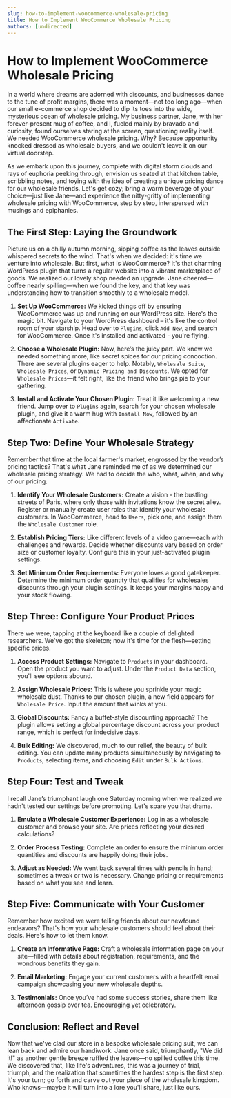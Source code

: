 ```yaml
---
slug: how-to-implement-woocommerce-wholesale-pricing
title: How to Implement WooCommerce Wholesale Pricing
authors: [undirected]
---
```



# How to Implement WooCommerce Wholesale Pricing 

In a world where dreams are adorned with discounts, and businesses dance to the tune of profit margins, there was a moment—not too long ago—when our small e-commerce shop decided to dip its toes into the wide, mysterious ocean of wholesale pricing. My business partner, Jane, with her forever-present mug of coffee, and I, fueled mainly by bravado and curiosity, found ourselves staring at the screen, questioning reality itself. We needed WooCommerce wholesale pricing. Why? Because opportunity knocked dressed as wholesale buyers, and we couldn't leave it on our virtual doorstep. 

As we embark upon this journey, complete with digital storm clouds and rays of euphoria peeking through, envision us seated at that kitchen table, scribbling notes, and toying with the idea of creating a unique pricing dance for our wholesale friends. Let's get cozy; bring a warm beverage of your choice—just like Jane—and experience the nitty-gritty of implementing wholesale pricing with WooCommerce, step by step, interspersed with musings and epiphanies.

## The First Step: Laying the Groundwork

Picture us on a chilly autumn morning, sipping coffee as the leaves outside whispered secrets to the wind. That's when we decided: it's time we venture into wholesale. But first, what is WooCommerce? It's that charming WordPress plugin that turns a regular website into a vibrant marketplace of goods. We realized our lovely shop needed an upgrade. Jane cheered—coffee nearly spilling—when we found the key, and that key was understanding how to transition smoothly to a wholesale model.

1. **Set Up WooCommerce:** 
   We kicked things off by ensuring WooCommerce was up and running on our WordPress site. Here's the magic bit. Navigate to your WordPress dashboard – it's like the control room of your starship. Head over to `Plugins`, click `Add New`, and search for WooCommerce. Once it's installed and activated - you're flying.

2. **Choose a Wholesale Plugin:**
   Now, here’s the juicy part. We knew we needed something more, like secret spices for our pricing concoction. There are several plugins eager to help. Notably, `Wholesale Suite`, `Wholesale Prices`, or `Dynamic Pricing and Discounts`. We opted for `Wholesale Prices`—it felt right, like the friend who brings pie to your gathering.

3. **Install and Activate Your Chosen Plugin:**
   Treat it like welcoming a new friend. Jump over to `Plugins` again, search for your chosen wholesale plugin, and give it a warm hug with `Install Now`, followed by an affectionate `Activate`.

## Step Two: Define Your Wholesale Strategy

Remember that time at the local farmer's market, engrossed by the vendor’s pricing tactics? That's what Jane reminded me of as we determined our wholesale pricing strategy. We had to decide the who, what, when, and why of our pricing.

1. **Identify Your Wholesale Customers:**
   Create a vision - the bustling streets of Paris, where only those with invitations know the secret alley. Register or manually create user roles that identify your wholesale customers. In WooCommerce, head to `Users`, pick one, and assign them the `Wholesale Customer` role.

2. **Establish Pricing Tiers:**
   Like different levels of a video game—each with challenges and rewards. Decide whether discounts vary based on order size or customer loyalty. Configure this in your just-activated plugin settings.

3. **Set Minimum Order Requirements:**
   Everyone loves a good gatekeeper. Determine the minimum order quantity that qualifies for wholesales discounts through your plugin settings. It keeps your margins happy and your stock flowing.

## Step Three: Configure Your Product Prices

There we were, tapping at the keyboard like a couple of delighted researchers. We've got the skeleton; now it's time for the flesh—setting specific prices.

1. **Access Product Settings:**
   Navigate to `Products` in your dashboard. Open the product you want to adjust. Under the `Product Data` section, you'll see options abound.

2. **Assign Wholesale Prices:**
   This is where you sprinkle your magic wholesale dust. Thanks to our chosen plugin, a new field appears for `Wholesale Price`. Input the amount that winks at you. 

3. **Global Discounts:**
   Fancy a buffet-style discounting approach? The plugin allows setting a global percentage discount across your product range, which is perfect for indecisive days.

4. **Bulk Editing:**
   We discovered, much to our relief, the beauty of bulk editing. You can update many products simultaneously by navigating to `Products`, selecting items, and choosing `Edit` under `Bulk Actions`.

## Step Four: Test and Tweak

I recall Jane’s triumphant laugh one Saturday morning when we realized we hadn't tested our settings before promoting. Let's spare you that drama.

1. **Emulate a Wholesale Customer Experience:**
   Log in as a wholesale customer and browse your site. Are prices reflecting your desired calculations?

2. **Order Process Testing:**
   Complete an order to ensure the minimum order quantities and discounts are happily doing their jobs.

3. **Adjust as Needed:**
   We went back several times with pencils in hand; sometimes a tweak or two is necessary. Change pricing or requirements based on what you see and learn.

## Step Five: Communicate with Your Customer

Remember how excited we were telling friends about our newfound endeavors? That's how your wholesale customers should feel about their deals. Here's how to let them know.

1. **Create an Informative Page:**
   Craft a wholesale information page on your site—filled with details about registration, requirements, and the wondrous benefits they gain.

2. **Email Marketing:**
   Engage your current customers with a heartfelt email campaign showcasing your new wholesale depths.

3. **Testimonials:**
   Once you’ve had some success stories, share them like afternoon gossip over tea. Encouraging yet celebratory.

## Conclusion: Reflect and Revel

Now that we've clad our store in a bespoke wholesale pricing suit, we can lean back and admire our handiwork. Jane once said, triumphantly, "We did it!" as another gentle breeze ruffled the leaves—no spilled coffee this time. We discovered that, like life's adventures, this was a journey of trial, triumph, and the realization that sometimes the hardest step is the first step. It's your turn; go forth and carve out your piece of the wholesale kingdom. Who knows—maybe it will turn into a lore you'll share, just like ours.